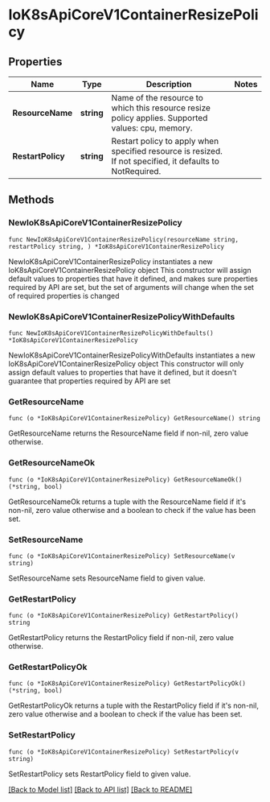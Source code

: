 # IoK8sApiCoreV1ContainerResizePolicy

## Properties

Name | Type | Description | Notes
------------ | ------------- | ------------- | -------------
**ResourceName** | **string** | Name of the resource to which this resource resize policy applies. Supported values: cpu, memory. | 
**RestartPolicy** | **string** | Restart policy to apply when specified resource is resized. If not specified, it defaults to NotRequired. | 

## Methods

### NewIoK8sApiCoreV1ContainerResizePolicy

`func NewIoK8sApiCoreV1ContainerResizePolicy(resourceName string, restartPolicy string, ) *IoK8sApiCoreV1ContainerResizePolicy`

NewIoK8sApiCoreV1ContainerResizePolicy instantiates a new IoK8sApiCoreV1ContainerResizePolicy object
This constructor will assign default values to properties that have it defined,
and makes sure properties required by API are set, but the set of arguments
will change when the set of required properties is changed

### NewIoK8sApiCoreV1ContainerResizePolicyWithDefaults

`func NewIoK8sApiCoreV1ContainerResizePolicyWithDefaults() *IoK8sApiCoreV1ContainerResizePolicy`

NewIoK8sApiCoreV1ContainerResizePolicyWithDefaults instantiates a new IoK8sApiCoreV1ContainerResizePolicy object
This constructor will only assign default values to properties that have it defined,
but it doesn't guarantee that properties required by API are set

### GetResourceName

`func (o *IoK8sApiCoreV1ContainerResizePolicy) GetResourceName() string`

GetResourceName returns the ResourceName field if non-nil, zero value otherwise.

### GetResourceNameOk

`func (o *IoK8sApiCoreV1ContainerResizePolicy) GetResourceNameOk() (*string, bool)`

GetResourceNameOk returns a tuple with the ResourceName field if it's non-nil, zero value otherwise
and a boolean to check if the value has been set.

### SetResourceName

`func (o *IoK8sApiCoreV1ContainerResizePolicy) SetResourceName(v string)`

SetResourceName sets ResourceName field to given value.


### GetRestartPolicy

`func (o *IoK8sApiCoreV1ContainerResizePolicy) GetRestartPolicy() string`

GetRestartPolicy returns the RestartPolicy field if non-nil, zero value otherwise.

### GetRestartPolicyOk

`func (o *IoK8sApiCoreV1ContainerResizePolicy) GetRestartPolicyOk() (*string, bool)`

GetRestartPolicyOk returns a tuple with the RestartPolicy field if it's non-nil, zero value otherwise
and a boolean to check if the value has been set.

### SetRestartPolicy

`func (o *IoK8sApiCoreV1ContainerResizePolicy) SetRestartPolicy(v string)`

SetRestartPolicy sets RestartPolicy field to given value.



[[Back to Model list]](../README.md#documentation-for-models) [[Back to API list]](../README.md#documentation-for-api-endpoints) [[Back to README]](../README.md)


